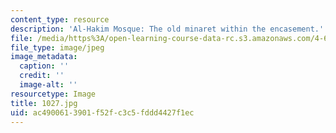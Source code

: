 ```yaml
---
content_type: resource
description: 'Al-Hakim Mosque: The old minaret within the encasement.'
file: /media/https%3A/open-learning-course-data-rc.s3.amazonaws.com/4-615-the-architecture-of-cairo-spring-2002/ac4900613901f52fc3c5fddd4427f1ec_1027.jpg
file_type: image/jpeg
image_metadata:
  caption: ''
  credit: ''
  image-alt: ''
resourcetype: Image
title: 1027.jpg
uid: ac490061-3901-f52f-c3c5-fddd4427f1ec
---
```

